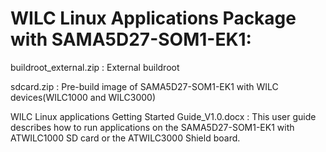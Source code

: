 # WILC Linux Applications Package with SAMA5D27-SOM1-EK1:
buildroot_external.zip : External buildroot
 
sdcard.zip : Pre-build image of SAMA5D27-SOM1-EK1 with WILC devices(WILC1000 and WILC3000)

WILC Linux applications Getting Started Guide_V1.0.docx : This user guide describes how to run applications on the SAMA5D27-SOM1-EK1 with ATWILC1000 SD card or the ATWILC3000 Shield
board. 
